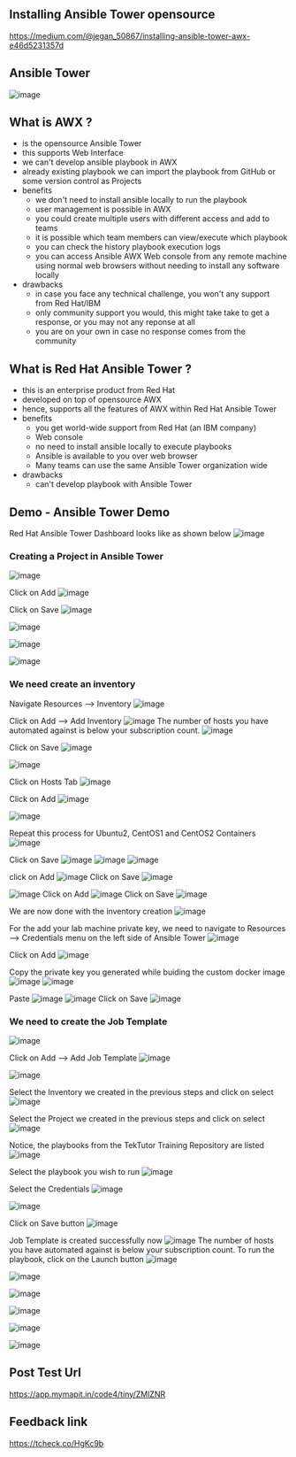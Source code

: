 ## Installing Ansible Tower opensource
https://medium.com/@jegan_50867/installing-ansible-tower-awx-e46d5231357d

## Ansible Tower
![image](https://github.com/tektutor/ansible-sep-2023/assets/12674043/0a49134f-6cec-488b-844f-4b449bd1cd45)


## What is AWX ?
- is the opensource Ansible Tower
- this supports Web Interface
- we can't develop ansible playbook in AWX
- already existing playbook we can import the playbook from GitHub or some version control as Projects
- benefits
  - we don't need to install ansible locally to run the playbook
  - user management is possible in AWX
  - you could create multiple users with different access and add to teams
  - it is possible which team members can view/execute which playbook
  - you can check the history playbook execution logs
  - you can access Ansible AWX Web console from any remote machine using normal web browsers without needing to install any software locally
- drawbacks
  - in case you face any technical challenge, you won't any support from Red Hat/IBM
  - only community support you would, this might take take to get a response, or you may not any reponse at all
  - you are on your own in case no response comes from the community


## What is Red Hat Ansible Tower ?
- this is an enterprise product from Red Hat
- developed on top of opensource AWX
- hence, supports all the features of AWX within Red Hat Ansible Tower
- benefits
  - you get world-wide support from Red Hat (an IBM company)
  - Web console
  - no need to install ansible locally to execute playbooks
  - Ansible is available to you over web browser
  - Many teams can use the same Ansible Tower organization wide
- drawbacks
  - can't develop playbook with Ansible Tower


## Demo - Ansible Tower Demo

Red Hat Ansible Tower Dashboard looks like as shown below
![image](https://github.com/tektutor/ansible-aug-2023/assets/12674043/8e0cb2d5-8b15-4682-b6a3-f6ee6b7a214f)

### Creating a Project in Ansible Tower
![image](https://github.com/tektutor/ansible-aug-2023/assets/12674043/db8d9d0f-61a8-4303-80b8-722cee8cf269)

Click on Add
![image](https://github.com/tektutor/ansible-aug-2023/assets/12674043/1d2055eb-0dab-460f-a408-5e685352b6fb)

Click on Save
![image](https://github.com/tektutor/ansible-aug-2023/assets/12674043/e543bde3-a047-4646-a20b-5920f1bb4807)

![image](https://github.com/tektutor/ansible-aug-2023/assets/12674043/67f0db0c-2721-42f2-816b-720e98273cff)

![image](https://github.com/tektutor/ansible-aug-2023/assets/12674043/21816373-c4ae-4473-96fd-723038e5f8fd)

![image](https://github.com/tektutor/ansible-aug-2023/assets/12674043/3bca1ff6-95a0-46ca-a08c-a88906d6e846)

### We need create an inventory
Navigate Resources --> Inventory
![image](https://github.com/tektutor/ansible-aug-2023/assets/12674043/e0941f88-f9cb-4051-9def-74b675448c6c)

Click on Add --> Add Inventory
![image](https://github.com/tektutor/ansible-aug-2023/assets/12674043/a1f2f328-e3a3-40d4-bf81-72dbb5ee0e7d)
The number of hosts you have automated against is below your subscription count.
![image](https://github.com/tektutor/ansible-aug-2023/assets/12674043/e8469265-3ccb-4717-ba37-5dd75c2e33ef)

Click on Save
![image](https://github.com/tektutor/ansible-aug-2023/assets/12674043/f8b943c3-e716-4a5e-8f27-48c8672c9a66)

![image](https://github.com/tektutor/ansible-aug-2023/assets/12674043/bdf4a052-a2c2-4ff2-942f-e8057ba6cebb)

Click on Hosts Tab
![image](https://github.com/tektutor/ansible-aug-2023/assets/12674043/e1e49b2d-348b-4c0e-b87f-f0dd3a2f2781)

Click on Add
![image](https://github.com/tektutor/ansible-aug-2023/assets/12674043/5e182c0f-9b1a-407f-84ee-f6a880495f6f)

![image](https://github.com/tektutor/ansible-aug-2023/assets/12674043/c159a08d-25d0-4695-b1e2-15be3a8df879)

Repeat this process for Ubuntu2, CentOS1 and CentOS2 Containers
![image](https://github.com/tektutor/ansible-aug-2023/assets/12674043/cb17e186-a59a-4251-ac9e-2aa3e4eeca09)

Click on Save
![image](https://github.com/tektutor/ansible-aug-2023/assets/12674043/c5c90369-50a8-4b82-8acb-871aeb5d3881)
![image](https://github.com/tektutor/ansible-aug-2023/assets/12674043/c6e03b0c-cc86-4335-b7f1-1d8a9e0265d3)
![image](https://github.com/tektutor/ansible-aug-2023/assets/12674043/60bcc91f-08d3-407b-a36c-7bb6bd69c45b)

click on Add
![image](https://github.com/tektutor/ansible-aug-2023/assets/12674043/6a2b779e-cb13-4509-9cd1-c5185d49d982)
Click on Save
![image](https://github.com/tektutor/ansible-aug-2023/assets/12674043/e3c2fc78-6932-4dba-8107-4b9f54a6ce2a)

![image](https://github.com/tektutor/ansible-aug-2023/assets/12674043/6003638e-fe84-4408-9413-ede47dc1e257)
Click on Add
![image](https://github.com/tektutor/ansible-aug-2023/assets/12674043/b01b1ded-cefb-4836-aa53-1a195dc6912d)
Click on Save
![image](https://github.com/tektutor/ansible-aug-2023/assets/12674043/3ae10701-d86d-4c16-a1c0-fd37474c43e5)

We are now done with the inventory creation
![image](https://github.com/tektutor/ansible-aug-2023/assets/12674043/adbbe236-8e1c-4ffc-8bd1-55f2b4f28a96)


For the add your lab machine private key, we need to navigate to Resources --> Credentials menu on the left side of Ansible Tower
![image](https://github.com/tektutor/ansible-aug-2023/assets/12674043/40194653-d8dd-468b-8572-613f4acc9d53)

Click on Add
![image](https://github.com/tektutor/ansible-aug-2023/assets/12674043/c25f7df4-354e-4b3e-89f1-51fba7bca94a)

Copy the private key you generated while buiding the custom docker image
![image](https://github.com/tektutor/ansible-aug-2023/assets/12674043/b21a364d-01b2-4ad5-b7d8-6cadb922eef2)
![image](https://github.com/tektutor/ansible-aug-2023/assets/12674043/18644704-891e-4924-878f-9238fe9af180)

Paste
![image](https://github.com/tektutor/ansible-aug-2023/assets/12674043/b2bb9a65-5294-4ae2-b174-682964f7140e)
![image](https://github.com/tektutor/ansible-aug-2023/assets/12674043/b1104c61-1b4b-4403-9319-a3129fbcf39e)
Click on Save
![image](https://github.com/tektutor/ansible-aug-2023/assets/12674043/1821b536-9c26-4be0-bdcc-4e6bfcd9d637)


### We need to create the Job Template

![image](https://github.com/tektutor/ansible-aug-2023/assets/12674043/7cc79728-c1e4-4ba4-becc-406e06874f71)

Click on Add --> Add Job Template
![image](https://github.com/tektutor/ansible-aug-2023/assets/12674043/6c83bd91-b72e-4535-9c3e-47b552630d65)

![image](https://github.com/tektutor/ansible-aug-2023/assets/12674043/f7f40157-850b-443f-88aa-4fda28085043)

Select the Inventory we created in the previous steps and click on select
![image](https://github.com/tektutor/ansible-aug-2023/assets/12674043/6544fc96-5d83-4972-94b0-bd30d53135f7)

Select the Project we created in the previous steps and click on select
![image](https://github.com/tektutor/ansible-aug-2023/assets/12674043/fbe0231f-c826-4c4e-a2c4-19de3c8e6da6)

Notice, the playbooks from the TekTutor Training Repository are listed
![image](https://github.com/tektutor/ansible-aug-2023/assets/12674043/cdf396fb-a034-4a1b-bdd7-4a5e806db963)

Select the playbook you wish to run
![image](https://github.com/tektutor/ansible-aug-2023/assets/12674043/29acccf3-e20a-44d5-9f7a-5c589d1f2795)

Select the Credentials
![image](https://github.com/tektutor/ansible-aug-2023/assets/12674043/d7c3d0b9-a681-4782-8ca0-030b4e4f91d9)

![image](https://github.com/tektutor/ansible-aug-2023/assets/12674043/9df6d6a3-2e6f-4ba9-ab22-bf8881e0e61b)

Click on Save button
![image](https://github.com/tektutor/ansible-aug-2023/assets/12674043/c8eb68fc-3154-4e3f-b7e7-8c9edf4bd3aa)

Job Template is created successfully now
![image](https://github.com/tektutor/ansible-aug-2023/assets/12674043/6d6bc149-0c06-41ac-b885-26d5beb798ce)
The number of hosts you have automated against is below your subscription count.
To run the playbook, click on the Launch button
![image](https://github.com/tektutor/ansible-aug-2023/assets/12674043/c52373b9-90c2-4e59-94cd-d05ace37994a)

![image](https://github.com/tektutor/ansible-aug-2023/assets/12674043/a88e4501-1e93-4df5-a14a-5b233fe68d07)

![image](https://github.com/tektutor/ansible-aug-2023/assets/12674043/dfef5263-e957-4cbe-b85a-212ed910244e)

![image](https://github.com/tektutor/ansible-aug-2023/assets/12674043/19854ed0-2cdf-44ed-bca1-dbac9e80e0ff)

![image](https://github.com/tektutor/ansible-aug-2023/assets/12674043/6ccc8d04-94ec-47f3-8249-c8704638579c)

![image](https://github.com/tektutor/ansible-aug-2023/assets/12674043/26276e43-4bd3-43a1-9e93-f30fda8a3fc5)


## Post Test Url
https://app.mymapit.in/code4/tiny/ZMlZNR
 
## Feedback link
https://tcheck.co/HgKc9b
